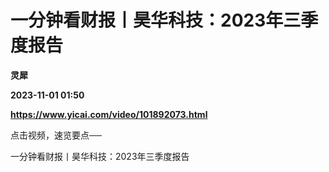 # 一分钟看财报丨昊华科技：2023年三季度报告
**灵犀**

**2023-11-01 01:50**

**https://www.yicai.com/video/101892073.html**

点击视频，速览要点──

一分钟看财报丨昊华科技：2023年三季度报告